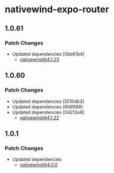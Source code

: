 # nativewind-expo-router

## 1.0.61

### Patch Changes

- Updated dependencies [0bb61b4]
  - nativewind@4.1.23

## 1.0.60

### Patch Changes

- Updated dependencies [5510db3]
- Updated dependencies [6fdf899]
- Updated dependencies [04212e8]
  - nativewind@4.1.22

## 1.0.1

### Patch Changes

- Updated dependencies
  - nativewind@4.0.0
